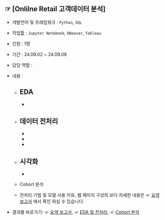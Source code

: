 ## ☞ [Onlilne Retail 고객데이터 분석]
- 개발언어 및 프레임워크 : `Python`, `SQL`
- 작업툴 : `Jupyter Notebook`, `DBeaver`, `Tableau`
- 인원 : 1명
- 기간 : 24.09.02 ~ 24.09.09
- 담당 역할 : 
- 내용 :
  - EDA
    - 
    - 
  - 데이터 전처리
    - 
      - 
      - 
      - 
  - 시각화
    - 
    - 
  - Cohort 분석

      
  - 전처리 기법 및 모델 사용 이유, 웹 페이지 구성의 보다 자세한 내용은 ☞ [요약 보고서]() 에서 확인 하실 수 있습니다.
  
- 결과물 바로가기: ☞ [요약 보고서](), ☞ [EDA 및 전처리](),
          ☞ [Cohort 분석]()
